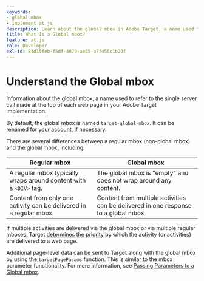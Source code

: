 ```yaml
---
keywords:
- global mbox
- implement at.js
description: Learn about the global mbox in Adobe Target, a name used to refer to the single server call made at the top of each web page in your Target implementation.
title: What Is a Global mbox?
feature: at.js
role: Developer
exl-id: 84d15feb-f5df-4879-ae35-a7f455c1b20f
---
```

# Understand the Global mbox

Information about the global mbox, a name used to refer to the single server call made at the top of each web page in your Adobe Target implementation.

 By default, the global mbox is named `target-global-mbox`. It can be renamed for your account, if necessary.

There are several differences between a regular mbox (non-global mbox) and the global mbox, including:

| Regular mbox | Global mbox |
|--- |--- |
|A regular mbox typically wraps around content with a `<DIV>` tag.|The global mbox is "empty" and does not wrap around any content.|
|Content from only one activity can be delivered in a regular mbox.|Content from multiple activities can be delivered in one response to a global mbox.|

If multiple activities are delivered via the global mbox or via multiple regular mboxes, Target [determines the priority](https://experienceleague.corp.adobe.com/docs/target/using/activities/priority.html) by which the activity (or activities) are delivered to a web page.

Additional page-level data can be sent to Target along with the global mbox by using the `targetPageParams` function. This is similar to the mbox parameter functionality. For more information, see [Passing Parameters to a Global mbox](/src/pages/implement/client-side/atjs/global-mbox/pass-parameters-to-global-mbox.md).
